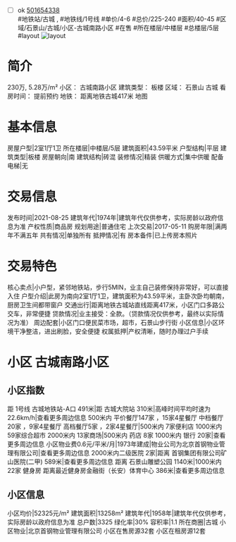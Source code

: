 - [ ] ok [501654338](https://bj.5i5j.com/ershoufang/501654338.html)  
 #地铁站/古城 ,  #地铁线/1号线
#单价/4-6 #总价/225-240 #面积/40-45   #区域/石景山/古城/小区-古城南路小区 #在售 #所在楼层/中楼层 #总楼层/5层 #layout 
![layout](http://image2a.5i5j.com/bdir/layout/515023c307ac412ba408e279730e78da.jpg_P5.jpg) 
# 简介 
 230万,  5.28万/m² 
小区： 古城南路小区
建筑类型： 板楼
区域： 石景山 古城
看房时间： 提前预约
地铁： 距离地铁古城417米 地图
# 基本信息 
 房屋户型|2室1厅1卫
所在楼层|中楼层/5层
建筑面积|43.59平米
户型结构|平层
建筑类型|板楼
房屋朝向|南
建筑结构|砖混
装修情况|精装
供暖方式|集中供暖
配备电梯|无
# 交易信息 
 发布时间|2021-08-25
建筑年代|1974年|建筑年代仅供参考，实际房龄以政府信息为准
产权性质|商品房
规划用途|普通住宅
上次交易|2017-05-11
购房年限|满两年不满五年
共有情况|单独所有
抵押情况|有
房本备件|已上传房本照片
# 交易特色 
 核心卖点|小户型，紧邻地铁站，步行5MIN，业主自己装修保持非常好，可以直接入住
户型介绍|此房为南向2室1厅1卫，建筑面积为43.59平米，主卧次卧均朝南，厨房卫生间都带窗户
交通出行|距离地铁古城站直线距离417米，小区门口多路公交车，非常便捷
贷款情况|业主接受：全款。（贷款情况仅供参考，最终以实际情况为准）
周边配套|小区门口便民菜市场，超市，石景山步行街
小区信息|小区环境干净整洁，进出刷脸，安全便捷
权属抵押|产权清晰，随时办理过户手续
# 小区 古城南路小区
## 小区指数 
 距 1号线 古城地铁站-A口 491米|距 古城大院站 310米|高峰时间平均时速为22.6km/h|查看更多周边信息
500米内 平价餐厅147家 ，15家4星餐厅
中档餐厅20家 ，9家4星餐厅
高档餐厅5家 ，2家4星餐厅|500米内 7家便利店
1000米内 59家综合超市
2000米内 13家商场|500米内 药店 8家
1000米内 银行 20家|查看更多周边信息
小区物业费0.6元/平米/月|1973年建成|物业公司为北京首钢物业管理有限公司|查看更多周边信息
2000米内二级医院 2家|距离 首钢集团有限公司矿山医院(二甲)  589米|查看更多周边信息
距离 石景山雕塑公园 1140米|1000米内 22家 健身房
距离最近健身房金融街（长安）体育中心 386米|查看更多周边信息
## 小区信息 
 小区均价|52325元/m²
建筑面积|13258m²
建筑年代|1958年|建筑年代仅供参考，实际房龄以政府信息为准
总户数|3325
绿化率|30%
容积率|1.1
所在商圈|古城
小区物业|北京首钢物业管理有限公司
小区在售房源32套
小区在租房源12套
